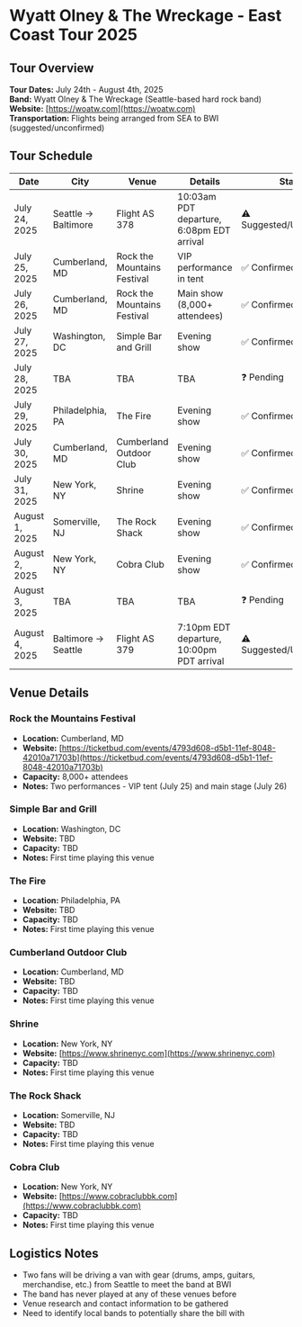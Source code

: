 # Wyatt Olney & The Wreckage - East Coast Tour 2025

## Tour Overview

**Tour Dates:** July 24th - August 4th, 2025  
**Band:** Wyatt Olney & The Wreckage (Seattle-based hard rock band)  
**Website:** [https://woatw.com](https://woatw.com)  
**Transportation:** Flights being arranged from SEA to BWI (suggested/unconfirmed)

## Tour Schedule

| Date | City | Venue | Details | Status |
|------|------|-------|---------|--------|
| July 24, 2025 | Seattle → Baltimore | Flight AS 378 | 10:03am PDT departure, 6:08pm EDT arrival | ⚠️ Suggested/Unconfirmed |
| July 25, 2025 | Cumberland, MD | Rock the Mountains Festival | VIP performance in tent | ✅ Confirmed |
| July 26, 2025 | Cumberland, MD | Rock the Mountains Festival | Main show (8,000+ attendees) | ✅ Confirmed |
| July 27, 2025 | Washington, DC | Simple Bar and Grill | Evening show | ✅ Confirmed |
| July 28, 2025 | TBA | TBA | TBA | ❓ Pending |
| July 29, 2025 | Philadelphia, PA | The Fire | Evening show | ✅ Confirmed |
| July 30, 2025 | Cumberland, MD | Cumberland Outdoor Club | Evening show | ✅ Confirmed |
| July 31, 2025 | New York, NY | Shrine | Evening show | ✅ Confirmed |
| August 1, 2025 | Somerville, NJ | The Rock Shack | Evening show | ✅ Confirmed |
| August 2, 2025 | New York, NY | Cobra Club | Evening show | ✅ Confirmed |
| August 3, 2025 | TBA | TBA | TBA | ❓ Pending |
| August 4, 2025 | Baltimore → Seattle | Flight AS 379 | 7:10pm EDT departure, 10:00pm PDT arrival | ⚠️ Suggested/Unconfirmed |

## Venue Details

### Rock the Mountains Festival

- **Location:** Cumberland, MD
- **Website:** [https://ticketbud.com/events/4793d608-d5b1-11ef-8048-42010a71703b](https://ticketbud.com/events/4793d608-d5b1-11ef-8048-42010a71703b)
- **Capacity:** 8,000+ attendees
- **Notes:** Two performances - VIP tent (July 25) and main stage (July 26)

### Simple Bar and Grill

- **Location:** Washington, DC
- **Website:** TBD
- **Capacity:** TBD
- **Notes:** First time playing this venue

### The Fire

- **Location:** Philadelphia, PA
- **Website:** TBD
- **Capacity:** TBD
- **Notes:** First time playing this venue

### Cumberland Outdoor Club

- **Location:** Cumberland, MD
- **Website:** TBD
- **Capacity:** TBD
- **Notes:** First time playing this venue

### Shrine

- **Location:** New York, NY
- **Website:** [https://www.shrinenyc.com](https://www.shrinenyc.com)
- **Capacity:** TBD
- **Notes:** First time playing this venue

### The Rock Shack

- **Location:** Somerville, NJ
- **Website:** TBD
- **Capacity:** TBD
- **Notes:** First time playing this venue

### Cobra Club

- **Location:** New York, NY
- **Website:** [https://www.cobraclubbk.com](https://www.cobraclubbk.com)
- **Capacity:** TBD
- **Notes:** First time playing this venue

## Logistics Notes

- Two fans will be driving a van with gear (drums, amps, guitars, merchandise, etc.) from Seattle to meet the band at BWI
- The band has never played at any of these venues before
- Venue research and contact information to be gathered
- Need to identify local bands to potentially share the bill with
